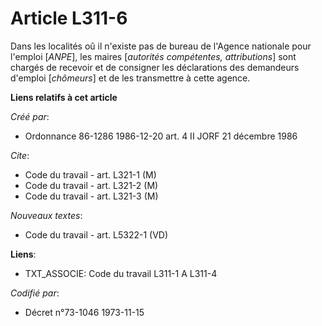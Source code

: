 # Article L311-6

Dans les localités oû il n'existe pas de bureau de l'Agence nationale pour l'emploi [*ANPE*], les maires [*autorités
compétentes, attributions*] sont chargés de recevoir et de consigner les déclarations des demandeurs d'emploi [*chômeurs*] et
de les transmettre à cette agence.

**Liens relatifs à cet article**

_Créé par_:

  - Ordonnance 86-1286 1986-12-20 art. 4 II JORF 21 décembre 1986

_Cite_:

  - Code du travail - art. L321-1 (M)
  - Code du travail - art. L321-2 (M)
  - Code du travail - art. L321-3 (M)

_Nouveaux textes_:

  - Code du travail - art. L5322-1 (VD)

**Liens**:

  - TXT_ASSOCIE: Code du travail L311-1 A L311-4

_Codifié par_:

  - Décret n°73-1046 1973-11-15
